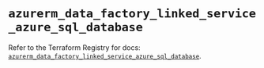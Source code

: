 # `azurerm_data_factory_linked_service_azure_sql_database`

Refer to the Terraform Registry for docs: [`azurerm_data_factory_linked_service_azure_sql_database`](https://registry.terraform.io/providers/hashicorp/azurerm/4.41.0/docs/resources/data_factory_linked_service_azure_sql_database).
